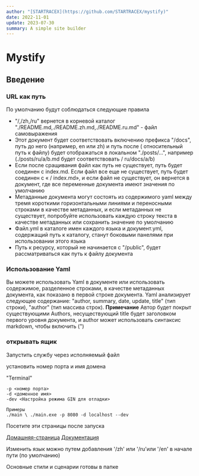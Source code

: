 ```yaml
---
author: "[STARTRACEX](https://github.com/STARTRACEX/mystify)"
date: 2022-11-01
update: 2023-07-30
summary: A simple site builder
---
```


# Mystify

## Введение

### URL как путь

По умолчанию будут соблюдаться следующие правила

- "/,/zh,/ru" вернется в корневой каталог "./README.md,./README.zh.md,./README.ru.md" - файл самовыражения
- Этот документ будет соответствовать включению префикса "/docs", путь до него (например, en или zh) и путь после (
  относительный путь к файлу) будет отображаться в локальном "./posts/...", например (./posts/ru/a/b.md будет
  соответствовать / ru/docs/a/b)
- Если после сращивания файл как путь не существует, путь будет соединен с index.md. Если файл все еще не существует,
  путь будет соединен с « / index.md», и если файл не существует, он вернется в документ, где все переменные документа
  имеют значения по умолчанию
- Метаданные документа могут состоять из содержимого yaml между тремя короткими горизонтальными линиями и переносными
  строками в качестве метаданных, и если метаданных не существует, попробуйте использовать каждую строку текста в
  качестве метаданных или сохранить значение по умолчанию
- Файл.yml в каталоге имен каждого языка и документ.yml, содержащий путь к каталогу, станут боковыми панелями при
  использовании этого языка
- Путь к ресурсу, который не начинается с "/public", будет рассматриваться как путь к файлу документа

### Использование Yaml

Вы можете использовать Yaml в документе или использовать содержимое, разделенное строками, в качестве метаданных
документа, как показано в первой строке документа.
Yaml анализирует следующее содержание: "author, summary, date, update, title" (тип строки), "author" (тип массива
строк).
**Примечание** Автор будет покрыт существующими Authors, несуществующий title будет заголовком первого уровня документа,
и author может использовать синтаксис markdown, чтобы включить (")

### открывать ящик

Запустить службу через исполняемый файл

установить номер порта и имя домена

"Terminal"

```shell
-p <номер порта>
-d <доменное имя>
-dev <Настройка режима GIN для отладки> 

Примеры 
./main \ ./main.exe -p 8080 -d localhost --dev
```

Посетите эти страницы после запуска

[Домашняя-страница](http:localhost:8080/)
[Документация](http:localhost:8080/ru/docs/)

Изменить язык можно путем добавления '/zh' или '/ru'или '/en' в начале пути (по умолчанию)

Основные стили и сценарии готовы в папке
